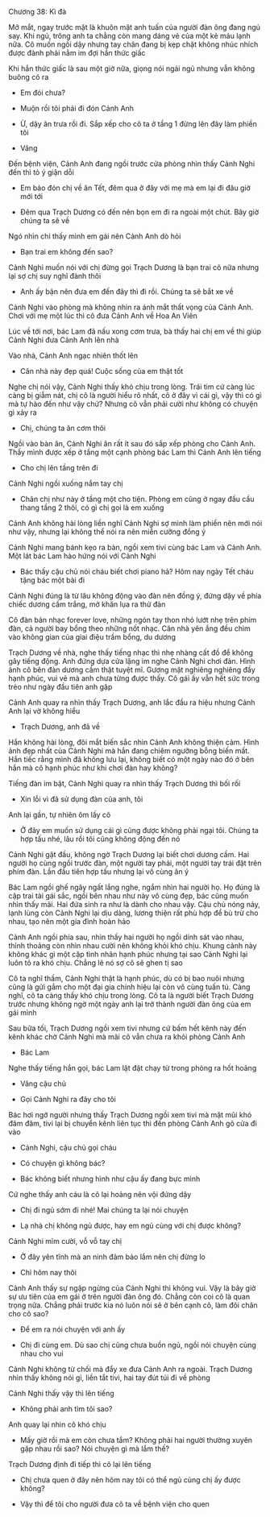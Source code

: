 




Chương 38: Kì đà

Mở mắt, ngay trước mặt là khuôn mặt anh tuấn của người đàn ông đang ngủ say. Khi ngủ, trông anh ta chẳng còn mang dáng vẻ của một kẻ máu lạnh nữa. Cô muốn ngồi dậy nhưng tay chân đang bị kẹp chặt không nhúc nhích được đành phải nằm im đợi hắn thức giấc

Khi hắn thức giấc là sau một giờ nữa, giọng nói ngái ngủ nhưng vẫn không buông cô ra

- Em đói chưa?

- Muộn rồi tôi phải đi đón Cảnh Anh

- Ừ, dậy ăn trưa rồi đi. Sắp xếp cho cô ta ở tầng 1 đừng lên đây làm phiền tôi

- Vâng



Đến bệnh viện, Cảnh Anh đang ngồi trước cửa phòng nhìn thấy Cảnh Nghi đến thì tỏ ý giận dỗi

- Em bảo đón chị về ăn Tết, đêm qua ở đây với mẹ mà em lại đi đâu giờ mới tới

- Đêm qua Trạch Dương có đến nên bọn em đi ra ngoài một chút. Bây giờ chúng ta sẽ về

Ngó nhìn chỉ thấy mình em gái nên Cảnh Anh dò hỏi

- Bạn trai em không đến sao?

Cảnh Nghi muốn nói với chị đừng gọi Trạch Dương là bạn trai cô nữa nhưng lại sợ chị suy nghĩ đành thôi

- Anh ấy bận nên đưa em đến đây thì đi rồi. Chúng ta sẽ bắt xe về

Cảnh Nghi vào phòng mà không nhìn ra ánh mắt thất vọng của Cảnh Anh. Chơi với mẹ một lúc thì cô đưa Cảnh Anh về Hoa An Viên

Lúc về tới nơi, bác Lam đã nấu xong cơm trưa, bà thấy hai chị em về thì giúp Cảnh Nghi đưa Cảnh Anh lên nhà

Vào nhà, Cảnh Anh ngạc nhiên thốt lên

- Căn nhà này đẹp quá! Cuộc sống của em thật tốt

Nghe chị nói vậy, Cảnh Nghi thấy khó chịu trong lòng. Trái tim cứ càng lúc càng bị giẫm nát, chị cô là người hiểu rõ nhất, cô ở đây vì cái gì, vậy thì có gì mà tự hào đến như vậy chứ? Nhưng cô vẫn phải cười như không có chuyện gì xảy ra

- Chị, chúng ta ăn cơm thôi

Ngồi vào bàn ăn, Cảnh Nghi ăn rất ít sau đó sắp xếp phòng cho Cảnh Anh. Thấy mình được xếp ở tầng một cạnh phòng bác Lam thì Cảnh Anh lên tiếng

- Cho chị lên tầng trên đi

Cảnh Nghi ngồi xuống nắm tay chị

- Chân chị như này ở tầng một cho tiện. Phòng em cũng ở ngay đầu cầu thang tầng 2 thôi, có gì chị gọi là em xuống

Cảnh Anh không hài lòng liền nghĩ Cảnh Nghi sợ mình làm phiền nên mới nói như vậy, nhưng lại không thể nói ra nên miễn cưỡng đồng ý

Cảnh Nghi mang bánh kẹo ra bàn, ngồi xem tivi cùng bác Lam và Cảnh Anh. Một lát bác Lam hào hứng nói với Cảnh Nghi

- Bác thấy cậu chủ nói cháu biết chơi piano hả? Hôm nay ngày Tết cháu tặng bác một bài đi

Cảnh Nghi đúng là từ lâu không động vào đàn nên đồng ý, đứng dậy về phía chiếc dương cầm trắng, mở khăn lụa ra thử đàn

Cô đàn bản nhạc forever love, những ngón tay thon nhỏ lướt nhẹ trên phím đàn, cả người bay bổng theo những nốt nhạc. Căn nhà yên ắng đều chìm vào không gian của giai điệu trầm bổng, du dương

Trạch Dương về nhà, nghe thấy tiếng nhạc thì nhẹ nhàng cất đồ để không gây tiếng động. Anh đứng dựa cửa lặng im nghe Cảnh Nghi chơi đàn. Hình ảnh cô bên đàn dương cầm thật tuyệt mĩ. Gương mặt nghiêng nghiêng đầy hạnh phúc, vui vẻ mà anh chưa từng được thấy. Cô gái ấy vẫn hết sức trong trẻo như ngày đầu tiên anh gặp

Cảnh Anh quay ra nhìn thấy Trạch Dương, anh lắc đầu ra hiệu nhưng Cảnh Anh lại vờ không hiểu

- Trạch Dương, anh đã về

Hắn không hài lòng, đôi mắt biến sắc nhìn Cảnh Anh không thiện cảm. Hình ảnh đẹp nhất của Cảnh Nghi mà hắn đang chiêm ngưỡng bỗng biến mất. Hắn tiếc rằng mình đã không lưu lại, không biết có một ngày nào đó ở bên hắn mà cô hạnh phúc như khi chơi đàn hay không?

Tiếng đàn im bặt, Cảnh Nghi quay ra nhìn thấy Trạch Dương thì bối rối

- Xin lỗi vì đã sử dụng đàn của anh, tôi

Anh lại gần, tự nhiên ôm lấy cô

- Ở đây em muốn sử dụng cái gì cũng được không phải ngại tôi. Chúng ta hợp tấu nhé, lâu rồi tôi cũng không động đến nó

Cảnh Nghi gật đầu, không ngờ Trạch Dương lại biết chơi dương cầm. Hai người họ cùng ngồi trước đàn, một người tay phải, một người tay trái đặt trên phím đàn. Lần đầu tiên hợp tấu nhưng lại vô cùng ăn ý

Bác Lam ngồi ghế ngây ngất lắng nghe, ngắm nhìn hai người họ. Họ đúng là cặp trai tài gái sắc, ngồi bên nhau như này vô cùng đẹp, bác cũng muốn nhìn thấy mãi. Hai đứa sinh ra như là dành cho nhau vậy. Cậu chủ nóng nảy, lạnh lùng còn Cảnh Nghi lại dịu dàng, lương thiện rất phù hợp để bù trừ cho nhau, tạo nên một gia đình hoàn hảo

Cảnh Anh ngồi phía sau, nhìn thấy hai người họ ngồi dính sát vào nhau, thỉnh thoảng còn nhìn nhau cười nên không khỏi khó chịu. Khung cảnh này không khác gì một cặp tình nhân hạnh phúc nhưng tại sao Cảnh Nghi lại luôn tỏ ra khó chịu. Chẳng lẽ nó sợ cô sẽ ghen tị sao

Cô ta nghĩ thầm, Cảnh Nghi thật là hạnh phúc, dù có bị bao nuôi nhưng cũng là gửi gắm cho một đại gia chính hiệu lại còn vô cùng tuấn tú. Càng nghĩ, cô ta càng thấy khó chịu trong lòng. Cô ta là người biết Trạch Dương trước nhưng không ngờ một ngày anh lại trở thành người đàn ông của em gái mình

Sau bữa tối, Trạch Dương ngồi xem tivi nhưng cứ bấm hết kênh này đến kênh khác chờ Cảnh Nghi mà mãi cô vẫn chưa ra khỏi phòng Cảnh Anh

- Bác Lam

Nghe thấy tiếng hắn gọi, bác Lam lật đật chạy từ trong phòng ra hốt hoảng

- Vâng cậu chủ

- Gọi Cảnh Nghi ra đây cho tôi

Bác hơi ngớ người nhưng thấy Trạch Dương ngồi xem tivi mà mặt mũi khó đăm đăm, tivi lại bị chuyển kênh liên tục thì đến phòng Cảnh Anh gõ cửa đi vào

- Cảnh Nghi, cậu chủ gọi cháu

- Có chuyện gì không bác?

- Bác không biết nhưng hình như cậu ấy đang bực mình

Cứ nghe thấy anh cáu là cô lại hoảng nên vội đứng dậy

- Chị đi ngủ sớm đi nhé! Mai chúng ta lại nói chuyện

- Lạ nhà chị không ngủ được, hay em ngủ cùng với chị được không?

Cảnh Nghi mỉm cười, vỗ vỗ tay chị

- Ở đây yên tĩnh mà an ninh đảm bảo lắm nên chị đừng lo

- Chỉ hôm nay thôi

Cảnh Anh thấy sự ngập ngừng của Cảnh Nghi thì không vui. Vậy là bây giờ sự ưu tiên của em gái ở trên người đàn ông đó. Chẳng còn coi cô là quan trọng nữa. Chẳng phải trước kia nó luôn nói sẽ ở bên cạnh cô, làm đôi chân cho cô sao?

- Để em ra nói chuyện với anh ấy

- Chị đi cùng em. Dù sao chị cũng chưa buồn ngủ, ngồi nói chuyện cùng nhau cho vui

Cảnh Nghi không từ chối mà đẩy xe đưa Cảnh Anh ra ngoài. Trạch Dương nhìn thấy không nói gì, liền tắt tivi, hai tay đút túi đi về phòng

Cảnh Nghi thấy vậy thì lên tiếng

- Không phải anh tìm tôi sao?

Anh quay lại nhìn cô khó chịu

- Mấy giờ rồi mà em còn chưa tắm? Không phải hai người thường xuyên gặp nhau rồi sao? Nói chuyện gì mà lắm thế?

Trạch Dương định đi tiếp thì cô lại lên tiếng

- Chị chưa quen ở đây nên hôm nay tôi có thể ngủ cùng chị ấy được không?

- Vậy thì để tôi cho người đưa cô ta về bệnh viện cho quen




